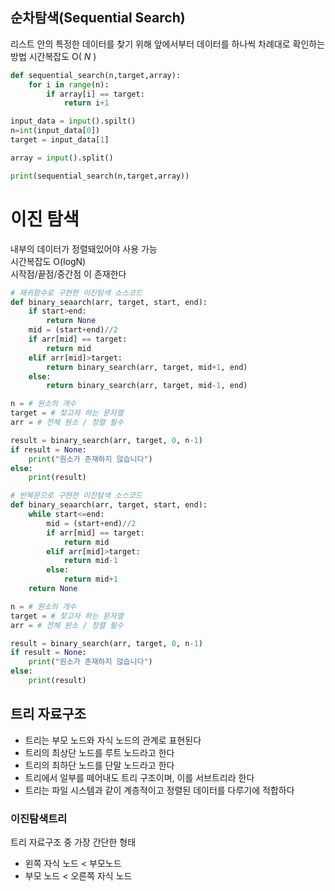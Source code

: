 ## 순차탐색(Sequential Search)

리스트 안의 특정한 데이터를 찾기 위해 앞에서부터 데이터를 하나씩 차례대로 확인하는 방법
시간복잡도 O( _N_ )

```python
def sequential_search(n,target,array):
    for i in range(n):
        if array[i] == target:
            return i+1

input_data = input().spilt()
n=int(input_data[0])
target = input_data[1]

array = input().split()

print(sequential_search(n,target,array))
```

# 이진 탐색

내부의 데이터가 정렬돼있어야 사용 가능  
시간복잡도 O(logN)  
시작점/끝점/중간점 이 존재한다

```python
# 재귀함수로 구현한 이진탐색 소스코드
def binary_seaarch(arr, target, start, end):
    if start>end:
        return None
    mid = (start+end)//2
    if arr[mid] == target:
        return mid
    elif arr[mid]>target:
        return binary_search(arr, target, mid+1, end)
    else:
        return binary_search(arr, target, mid-1, end)

n = # 원소의 개수
target = # 찾고자 하는 문자열
arr = # 전체 원소 / 정렬 필수

result = binary_search(arr, target, 0, n-1)
if result = None:
    print("원소가 존재하지 않습니다")
else:
    print(result)
```

```python
# 반복문으로 구현한 이진탐색 소스코드
def binary_seaarch(arr, target, start, end):
    while start<=end:
        mid = (start+end)//2
        if arr[mid] == target:
            return mid
        elif arr[mid]>target:
            return mid-1
        else:
            return mid+1
    return None

n = # 원소의 개수
target = # 찾고자 하는 문자열
arr = # 전체 원소 / 정렬 필수

result = binary_search(arr, target, 0, n-1)
if result = None:
    print("원소가 존재하지 않습니다")
else:
    print(result)
```

## 트리 자료구조

- 트리는 부모 노드와 자식 노드의 관계로 표현된다
- 트리의 최상단 노드를 루트 노드라고 한다
- 트리의 최하단 노드를 단말 노드라고 한다
- 트리에서 일부를 떼어내도 트리 구조이며, 이를 서브트리라 한다
- 트리는 파일 시스템과 같이 계층적이고 정렬된 데이터를 다루기에 적합하다

### 이진탐색트리

트리 자료구조 중 가장 간단한 형태

- 왼쪽 자식 노드 < 부모노드
- 부모 노드 < 오른쪽 자식 노드
